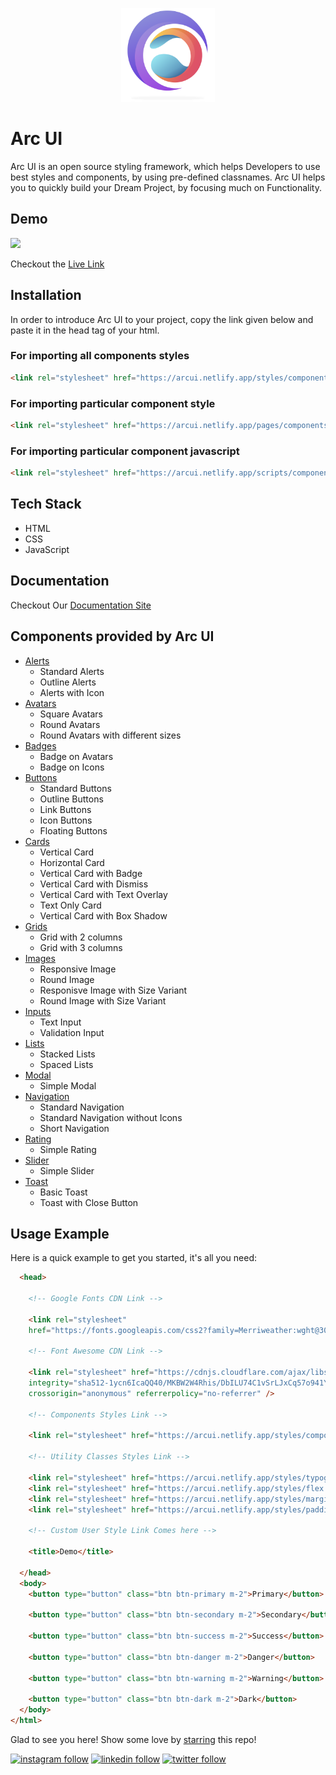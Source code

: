 <figure align="center">
    <img src="./assets/logo.png" width="150"/>
</figure>

# Arc UI

Arc UI is an open source styling framework, which helps Developers to use best styles and components, by using pre-defined classnames. Arc UI helps you to quickly build your Dream Project, by focusing much on Functionality.

## Demo

<img src="./assets/Animation.gif"/>

Checkout the [Live Link](https://arcui.netlify.app/)

## Installation

In order to introduce Arc UI to your project, copy the link given below and paste it in the head tag of your html.

### For importing all components styles

```html
<link rel="stylesheet" href="https://arcui.netlify.app/styles/components.css">
```

### For importing particular component style

```html
<link rel="stylesheet" href="https://arcui.netlify.app/pages/components/componentName/componentName.css">
```

### For importing particular component javascript

```html
<link rel="stylesheet" href="https://arcui.netlify.app/scripts/componentName.js">
```

## Tech Stack

- HTML
- CSS
- JavaScript

## Documentation

Checkout Our [Documentation Site](https://arcui.netlify.app/pages/get-started/intro.html)

## Components provided by Arc UI

- [Alerts](https://arcui.netlify.app/pages/components/alert/alert.html)
  - Standard Alerts
  - Outline Alerts
  - Alerts with Icon
- [Avatars](https://arcui.netlify.app/pages/components/avatar/avatar.html)
  - Square Avatars
  - Round Avatars
  - Round Avatars with different sizes
- [Badges](https://arcui.netlify.app/pages/components/badge/badge.html)
  - Badge on Avatars
  - Badge on Icons
- [Buttons](https://arcui.netlify.app/pages/components/button/button.html)
  - Standard Buttons
  - Outline Buttons
  - Link Buttons
  - Icon Buttons
  - Floating Buttons
- [Cards](https://arcui.netlify.app/pages/components/card/card.html)
  - Vertical Card
  - Horizontal Card
  - Vertical Card with Badge
  - Vertical Card with Dismiss
  - Vertical Card with Text Overlay
  - Text Only Card
  - Vertical Card with Box Shadow
- [Grids](https://arcui.netlify.app/pages/components/grid/grid.html)
  - Grid with 2 columns
  - Grid with 3 columns
- [Images](https://arcui.netlify.app/pages/components/image/image.html)
  - Responsive Image
  - Round Image
  - Responisve Image with Size Variant
  - Round Image with Size Variant
- [Inputs](https://arcui.netlify.app/pages/components/input/input.html)
  - Text Input
  - Validation Input
- [Lists](https://arcui.netlify.app/pages/components/list/list.html)
  - Stacked Lists
  - Spaced Lists
- [Modal](https://arcui.netlify.app/pages/components/modal/modal.html)
  - Simple Modal
- [Navigation](https://arcui.netlify.app/pages/components/navigation/navigation.html)
  - Standard Navigation
  - Standard Navigation without Icons
  - Short Navigation
- [Rating](https://arcui.netlify.app/pages/components/rating/rating.html)
  - Simple Rating
- [Slider](https://arcui.netlify.app/pages/components/slider/slider.html)
  - Simple Slider
- [Toast](https://arcui.netlify.app/pages/components/toast/toast.html)
  - Basic Toast
  - Toast with Close Button

## Usage Example

Here is a quick example to get you started, it's all you need:

```html
  <head>

    <!-- Google Fonts CDN Link -->

    <link rel="stylesheet"
    href="https://fonts.googleapis.com/css2?family=Merriweather:wght@300;400;700;900&display=swap" />

    <!-- Font Awesome CDN Link -->

    <link rel="stylesheet" href="https://cdnjs.cloudflare.com/ajax/libs/font-awesome/5.15.4/css/all.min.css"
    integrity="sha512-1ycn6IcaQQ40/MKBW2W4Rhis/DbILU74C1vSrLJxCq57o941Ym01SwNsOMqvEBFlcgUa6xLiPY/NS5R+E6ztJQ=="
    crossorigin="anonymous" referrerpolicy="no-referrer" />

    <!-- Components Styles Link -->

    <link rel="stylesheet" href="https://arcui.netlify.app/styles/components.css" />

    <!-- Utility Classes Styles Link -->

    <link rel="stylesheet" href="https://arcui.netlify.app/styles/typography.css" />
    <link rel="stylesheet" href="https://arcui.netlify.app/styles/flex.css" />
    <link rel="stylesheet" href="https://arcui.netlify.app/styles/margin.css" />
    <link rel="stylesheet" href="https://arcui.netlify.app/styles/padding.css" />

    <!-- Custom User Style Link Comes here -->

    <title>Demo</title>

  </head>
  <body>
    <button type="button" class="btn btn-primary m-2">Primary</button>

    <button type="button" class="btn btn-secondary m-2">Secondary</button>

    <button type="button" class="btn btn-success m-2">Success</button>

    <button type="button" class="btn btn-danger m-2">Danger</button>

    <button type="button" class="btn btn-warning m-2">Warning</button>

    <button type="button" class="btn btn-dark m-2">Dark</button>
  </body>
</html>

```

Glad to see you here! Show some love by [starring](https://github.com/devdeadviz/arc-ui) this repo!

[![instagram follow](https://img.shields.io/badge/follow-@devdeadviz-blue.svg?style=flat&logo=instagram)](https://www.instagram.com/devdeadviz/)
[![linkedin follow](https://img.shields.io/badge/follow-@devdeadviz-blue.svg?style=flat&logo=linkedin)](https://www.linkedin.com/in/devdeadviz/)
[![twitter follow](https://img.shields.io/badge/follow-@devdeadviz-blue.svg?style=flat&logo=twitter)](https://twitter.com/devdeadviz)
